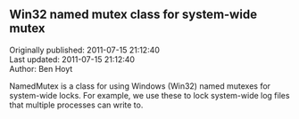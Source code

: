 ## Win32 named mutex class for system-wide mutex  
Originally published: 2011-07-15 21:12:40  
Last updated: 2011-07-15 21:12:40  
Author: Ben Hoyt  
  
NamedMutex is a class for using Windows (Win32) named mutexes for system-wide locks. For example, we use these to lock system-wide log files that multiple processes can write to.